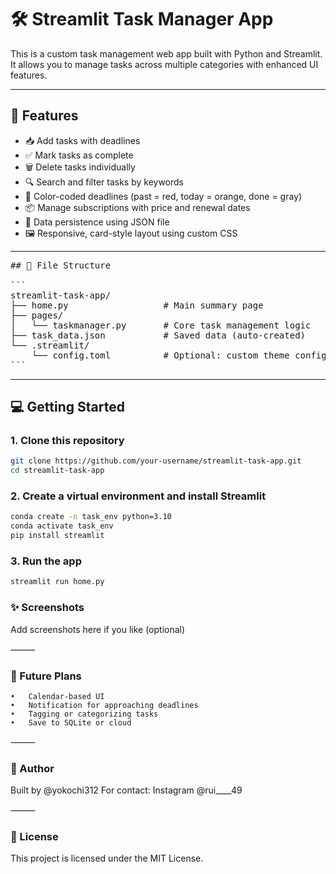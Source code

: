 # 🛠️ Streamlit Task Manager App

This is a custom task management web app built with Python and Streamlit.  
It allows you to manage tasks across multiple categories with enhanced UI features.

---

## 🚀 Features

- 📥 Add tasks with deadlines
- ✅ Mark tasks as complete
- 🗑️ Delete tasks individually
- 🔍 Search and filter tasks by keywords
- 🎨 Color-coded deadlines (past = red, today = orange, done = gray)
- 📦 Manage subscriptions with price and renewal dates
- 💾 Data persistence using JSON file
- 🖼️ Responsive, card-style layout using custom CSS

---

<pre>
## 📂 File Structure

```
streamlit-task-app/
├── home.py                  # Main summary page
├── pages/
│   └── taskmanager.py       # Core task management logic
├── task_data.json           # Saved data (auto-created)
└── .streamlit/
    └── config.toml          # Optional: custom theme config
```
</pre>

---

## 💻 Getting Started

### 1. Clone this repository

```bash
git clone https://github.com/your-username/streamlit-task-app.git
cd streamlit-task-app
``` 

### 2. Create a virtual environment and install Streamlit
```bash
conda create -n task_env python=3.10
conda activate task_env
pip install streamlit
``` 

### 3. Run the app
```bash
streamlit run home.py
``` 

### ✨ Screenshots

Add screenshots here if you like (optional)

⸻

### 📌 Future Plans
	•	Calendar-based UI
	•	Notification for approaching deadlines
	•	Tagging or categorizing tasks
	•	Save to SQLite or cloud

⸻

### 👤 Author

Built by @yokochi312
For contact: Instagram @rui____49

⸻

### 📄 License

This project is licensed under the MIT License.
